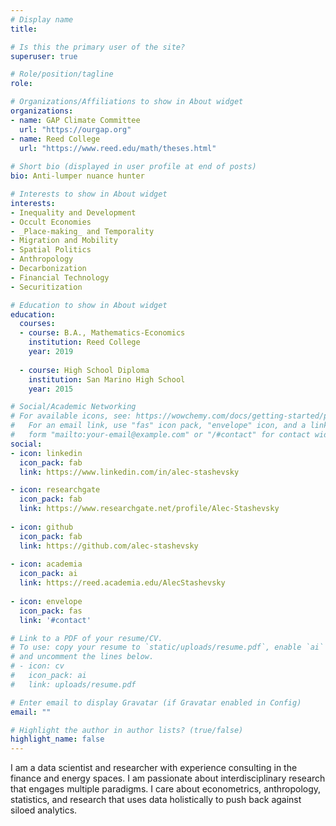 ```yaml
---
# Display name
title:

# Is this the primary user of the site?
superuser: true

# Role/position/tagline
role:

# Organizations/Affiliations to show in About widget
organizations:
- name: GAP Climate Committee
  url: "https://ourgap.org"
- name: Reed College
  url: "https://www.reed.edu/math/theses.html"
  
# Short bio (displayed in user profile at end of posts)
bio: Anti-lumper nuance hunter

# Interests to show in About widget
interests:
- Inequality and Development
- Occult Economies
- _Place-making_ and Temporality
- Migration and Mobility
- Spatial Politics
- Anthropology
- Decarbonization
- Financial Technology
- Securitization

# Education to show in About widget
education:
  courses:
  - course: B.A., Mathematics-Economics
    institution: Reed College
    year: 2019
  
  - course: High School Diploma
    institution: San Marino High School
    year: 2015

# Social/Academic Networking
# For available icons, see: https://wowchemy.com/docs/getting-started/page-builder/#icons
#   For an email link, use "fas" icon pack, "envelope" icon, and a link in the
#   form "mailto:your-email@example.com" or "/#contact" for contact widget.
social:
- icon: linkedin
  icon_pack: fab
  link: https://www.linkedin.com/in/alec-stashevsky

- icon: researchgate
  icon_pack: fab
  link: https://www.researchgate.net/profile/Alec-Stashevsky
  
- icon: github
  icon_pack: fab
  link: https://github.com/alec-stashevsky
  
- icon: academia
  icon_pack: ai
  link: https://reed.academia.edu/AlecStashevsky
  
- icon: envelope
  icon_pack: fas
  link: '#contact'

# Link to a PDF of your resume/CV.
# To use: copy your resume to `static/uploads/resume.pdf`, enable `ai` icons in `params.toml`, 
# and uncomment the lines below.
# - icon: cv
#   icon_pack: ai
#   link: uploads/resume.pdf

# Enter email to display Gravatar (if Gravatar enabled in Config)
email: ""

# Highlight the author in author lists? (true/false)
highlight_name: false
---
```


I am a data scientist and researcher with experience consulting in the finance and energy spaces. I am passionate about interdisciplinary research that engages multiple paradigms. I care about econometrics, anthropology, statistics, and research that uses data holistically to push back against siloed analytics.
